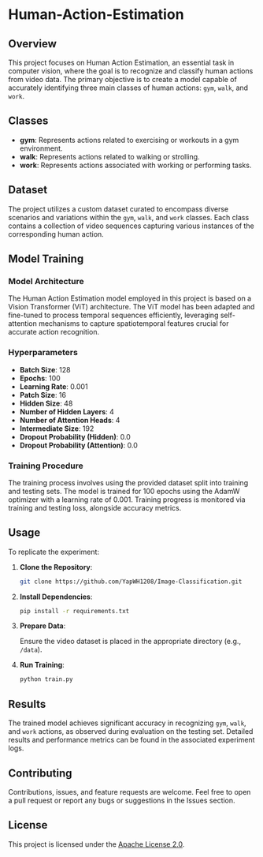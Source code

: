 # Human-Action-Estimation

## Overview

This project focuses on Human Action Estimation, an essential task in computer vision, where the goal is to recognize and classify human actions from video data. The primary objective is to create a model capable of accurately identifying three main classes of human actions: `gym`, `walk`, and `work`.

## Classes

- **gym**: Represents actions related to exercising or workouts in a gym environment.
- **walk**: Represents actions related to walking or strolling.
- **work**: Represents actions associated with working or performing tasks.

## Dataset

The project utilizes a custom dataset curated to encompass diverse scenarios and variations within the `gym`, `walk`, and `work` classes. Each class contains a collection of video sequences capturing various instances of the corresponding human action.

## Model Training

### Model Architecture

The Human Action Estimation model employed in this project is based on a Vision Transformer (ViT) architecture. The ViT model has been adapted and fine-tuned to process temporal sequences efficiently, leveraging self-attention mechanisms to capture spatiotemporal features crucial for accurate action recognition.

### Hyperparameters

- **Batch Size**: 128
- **Epochs**: 100
- **Learning Rate**: 0.001
- **Patch Size**: 16
- **Hidden Size**: 48
- **Number of Hidden Layers**: 4
- **Number of Attention Heads**: 4
- **Intermediate Size**: 192
- **Dropout Probability (Hidden)**: 0.0
- **Dropout Probability (Attention)**: 0.0

### Training Procedure

The training process involves using the provided dataset split into training and testing sets. The model is trained for 100 epochs using the AdamW optimizer with a learning rate of 0.001. Training progress is monitored via training and testing loss, alongside accuracy metrics.

## Usage

To replicate the experiment:

1. **Clone the Repository**:

    ```bash
    git clone https://github.com/YapWH1208/Image-Classification.git

2. **Install Dependencies**:

    ```bash
    pip install -r requirements.txt
    ```

3. **Prepare Data**:

    Ensure the video dataset is placed in the appropriate directory (e.g., `/data`).

4. **Run Training**:

    ```bash
    python train.py
    ```

## Results

The trained model achieves significant accuracy in recognizing `gym`, `walk`, and `work` actions, as observed during evaluation on the testing set. Detailed results and performance metrics can be found in the associated experiment logs.

## Contributing

Contributions, issues, and feature requests are welcome. Feel free to open a pull request or report any bugs or suggestions in the Issues section.

## License

This project is licensed under the [Apache License 2.0](LICENSE).
